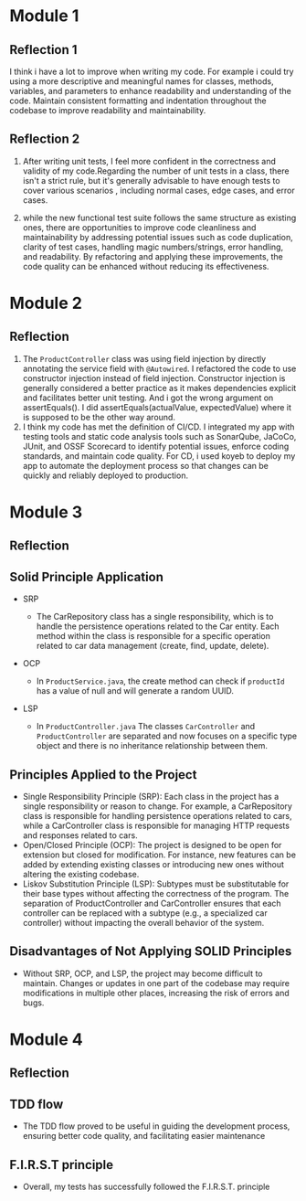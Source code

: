 # Module 1


## Reflection 1

I think i have a lot to improve when 
writing my code. For example i could try  
using a more  descriptive and meaningful names for 
classes, methods, variables, and parameters to enhance 
readability and understanding of the code.
Maintain consistent formatting and indentation throughout the codebase to improve readability and maintainability.

## Reflection 2

1. After writing unit tests, I feel more confident in the correctness and validity
of my code.Regarding the number of unit tests in a class, there isn't a strict rule, but it's generally advisable to have enough tests to cover various scenarios
, including normal cases, edge cases, and error cases.


2. while the new functional test suite follows the same structure as existing ones, there are opportunities to improve code cleanliness and maintainability by addressing potential issues such as code duplication, clarity of test cases, handling magic numbers/strings, error handling, and readability. By refactoring and applying these improvements, the code quality can be enhanced without reducing its effectiveness.

# Module 2

## Reflection

1. The `ProductController` class was using field injection by directly annotating the service field with `@Autowired`. I refactored the code to use constructor injection instead of field injection. Constructor injection is generally considered 
a better practice as it makes dependencies explicit and facilitates better unit testing. And i got the wrong argument on assertEquals(). I did assertEquals(actualValue, expectedValue) where it is supposed to be the other way around.
2. I think my code has met the definition of CI/CD. I integrated my app with testing tools and static code analysis tools
   such as SonarQube, JaCoCo, JUnit, and OSSF Scorecard to identify potential issues, enforce coding standards, and maintain code quality. 
   For CD, i used koyeb to deploy my app to automate the deployment process so that changes can be quickly and reliably deployed to production.

# Module 3

## Reflection

## Solid Principle Application

- SRP
  - The CarRepository class has a single responsibility, 
   which is to handle the persistence operations related to the Car entity. Each method within the class is responsible for a specific operation related to car data management (create, find, update, delete).

- OCP
  - In `ProductService.java`, the create method can check if `productId` has a value of null and will generate a random UUID.

- LSP
  - In `ProductController.java` The classes `CarController` and `ProductController` are separated and now focuses on
  a specific type object and there is no inheritance relationship between them.

## Principles Applied to the Project

- Single Responsibility Principle (SRP): Each class in the project has a single responsibility or reason to change. For example, a CarRepository class is responsible for handling persistence operations related to cars, while a CarController class is responsible for managing HTTP requests and responses related to cars.
- Open/Closed Principle (OCP): The project is designed to be open for extension but closed for modification. For instance, new features can be added by extending existing classes or introducing new ones without altering the existing codebase. 
- Liskov Substitution Principle (LSP): Subtypes must be substitutable for their base types without affecting the correctness of the program. The separation of ProductController and CarController ensures that each controller can be replaced with a subtype (e.g., a specialized car controller) without impacting the overall behavior of the system.

## Disadvantages of Not Applying SOLID Principles

- Without SRP, OCP, and LSP, the project may become difficult to maintain. Changes or updates in one part of the codebase may require modifications in multiple other places, increasing the risk of errors and bugs.

# Module 4

## Reflection

## TDD flow
- The TDD flow proved to be useful in guiding the development process, ensuring better code quality, and facilitating easier maintenance

## F.I.R.S.T principle
- Overall, my tests has successfully followed the F.I.R.S.T. principle